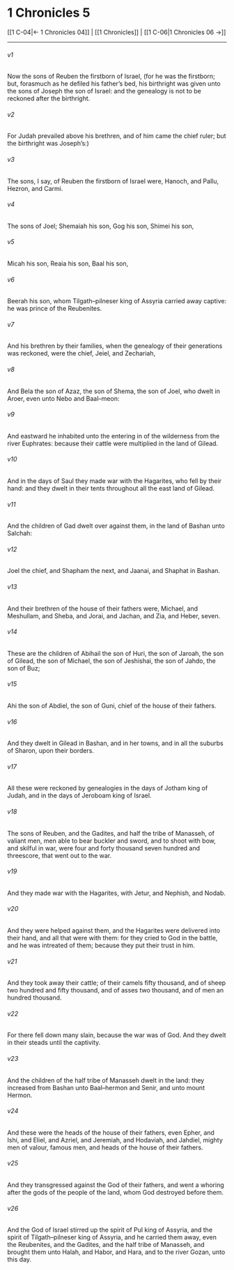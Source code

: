 # 1 Chronicles 5

[[1 C-04|← 1 Chronicles 04]] | [[1 Chronicles]] | [[1 C-06|1 Chronicles 06 →]]
***

###### v1
Now the sons of Reuben the firstborn of Israel, (for he was the firstborn; but, forasmuch as he defiled his father’s bed, his birthright was given unto the sons of Joseph the son of Israel: and the genealogy is not to be reckoned after the birthright.
###### v2
For Judah prevailed above his brethren, and of him came the chief ruler; but the birthright was Joseph’s:)
###### v3
The sons, I say, of Reuben the firstborn of Israel were, Hanoch, and Pallu, Hezron, and Carmi.
###### v4
The sons of Joel; Shemaiah his son, Gog his son, Shimei his son,
###### v5
Micah his son, Reaia his son, Baal his son,
###### v6
Beerah his son, whom Tilgath–pilneser king of Assyria carried away captive: he was prince of the Reubenites.
###### v7
And his brethren by their families, when the genealogy of their generations was reckoned, were the chief, Jeiel, and Zechariah,
###### v8
And Bela the son of Azaz, the son of Shema, the son of Joel, who dwelt in Aroer, even unto Nebo and Baal–meon:
###### v9
And eastward he inhabited unto the entering in of the wilderness from the river Euphrates: because their cattle were multiplied in the land of Gilead.
###### v10
And in the days of Saul they made war with the Hagarites, who fell by their hand: and they dwelt in their tents throughout all the east land of Gilead.
###### v11
And the children of Gad dwelt over against them, in the land of Bashan unto Salchah:
###### v12
Joel the chief, and Shapham the next, and Jaanai, and Shaphat in Bashan.
###### v13
And their brethren of the house of their fathers were, Michael, and Meshullam, and Sheba, and Jorai, and Jachan, and Zia, and Heber, seven.
###### v14
These are the children of Abihail the son of Huri, the son of Jaroah, the son of Gilead, the son of Michael, the son of Jeshishai, the son of Jahdo, the son of Buz;
###### v15
Ahi the son of Abdiel, the son of Guni, chief of the house of their fathers.
###### v16
And they dwelt in Gilead in Bashan, and in her towns, and in all the suburbs of Sharon, upon their borders.
###### v17
All these were reckoned by genealogies in the days of Jotham king of Judah, and in the days of Jeroboam king of Israel.
###### v18
The sons of Reuben, and the Gadites, and half the tribe of Manasseh, of valiant men, men able to bear buckler and sword, and to shoot with bow, and skilful in war, were four and forty thousand seven hundred and threescore, that went out to the war.
###### v19
And they made war with the Hagarites, with Jetur, and Nephish, and Nodab.
###### v20
And they were helped against them, and the Hagarites were delivered into their hand, and all that were with them: for they cried to God in the battle, and he was intreated of them; because they put their trust in him.
###### v21
And they took away their cattle; of their camels fifty thousand, and of sheep two hundred and fifty thousand, and of asses two thousand, and of men an hundred thousand.
###### v22
For there fell down many slain, because the war was of God. And they dwelt in their steads until the captivity.
###### v23
And the children of the half tribe of Manasseh dwelt in the land: they increased from Bashan unto Baal–hermon and Senir, and unto mount Hermon.
###### v24
And these were the heads of the house of their fathers, even Epher, and Ishi, and Eliel, and Azriel, and Jeremiah, and Hodaviah, and Jahdiel, mighty men of valour, famous men, and heads of the house of their fathers.
###### v25
And they transgressed against the God of their fathers, and went a whoring after the gods of the people of the land, whom God destroyed before them.
###### v26
And the God of Israel stirred up the spirit of Pul king of Assyria, and the spirit of Tilgath–pilneser king of Assyria, and he carried them away, even the Reubenites, and the Gadites, and the half tribe of Manasseh, and brought them unto Halah, and Habor, and Hara, and to the river Gozan, unto this day. 

